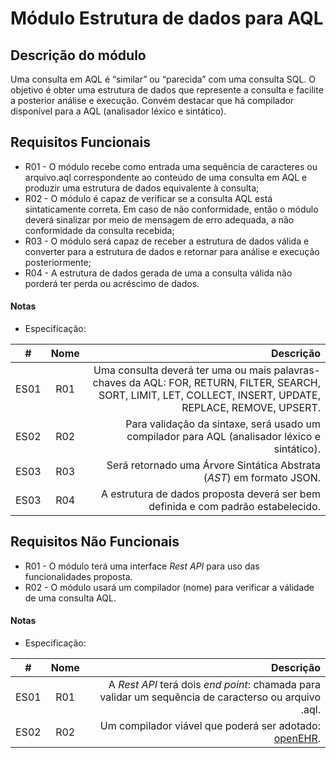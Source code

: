# Módulo Estrutura de dados para AQL

## Descrição do módulo

Uma consulta em AQL é “similar” ou “parecida” com uma consulta SQL.
O objetivo é obter uma estrutura de dados que represente a consulta e facilite a posterior análise e execução.
Convém destacar que há compilador disponível para a AQL (analisador léxico e sintático).

## Requisitos Funcionais

- R01 - O módulo recebe como entrada uma sequência de caracteres ou arquivo.aql 
correspondente ao conteúdo de uma consulta em AQL e produzir uma estrutura de 
dados equivalente à consulta;
- R02 - O módulo é capaz de verificar se a consulta AQL está sintaticamente correta. 
Em caso de não conformidade, então o módulo deverá sinalizar por meio de mensagem 
de erro adequada, a não conformidade da consulta recebida; 
- R03 - O módulo será capaz de receber a estrutura de dados válida e converter
 para a estrutura de dados e retornar para análise e execução posteriormente;
- R04 - A estrutura de dados gerada de uma a consulta válida não porderá ter perda ou 
acréscimo de dados.


#### Notas

- Especificação:

| #        |      Nome     |  Descrição |
|----------|:-------------:|-----------:|
| ES01     | R01            | Uma consulta deverá ter uma ou mais palavras-chaves da AQL: FOR, RETURN, FILTER, SEARCH, SORT, LIMIT, LET, COLLECT, INSERT, UPDATE, REPLACE, REMOVE, UPSERT. |
| ES02     | R02            | Para validação da sintaxe, será usado um compilador para AQL (analisador léxico e sintático). |
| ES03     | R03            | Será retornado uma Árvore Sintática Abstrata (_AST_) em formato JSON.
| ES03     | R04            | A estrutura de dados proposta deverá ser bem definida e com padrão estabelecido.


## Requisitos Não Funcionais

- R01 - O módulo terá uma interface _Rest API_ para uso das funcionalidades
proposta.
- R02 - O módulo usará um compilador (nome) para verificar a válidade de uma
 consulta AQL.
 
 #### Notas
 
 - Especificação:
 
 | #        |      Nome     |  Descrição |
 |----------|:-------------:|-----------:|
 | ES01     | R01           | A _Rest API_ terá dois _end point_: chamada para validar um sequência de caracterso ou arquivo .aql.
 | ES02     | R02           | Um compilador viável que poderá ser adotado: [openEHR](https://github.com/openEHR/archie).